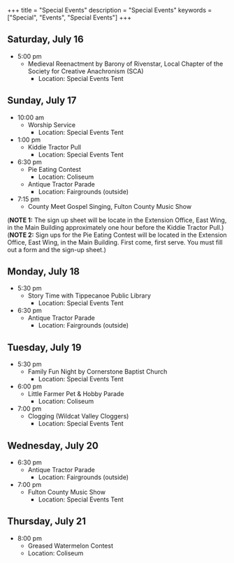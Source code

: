 +++
title = "Special Events"
description = "Special Events"
keywords = ["Special", "Events", "Special Events"]
+++

## Saturday, July 16
* 5:00 pm
    - Medieval Reenactment by Barony of Rivenstar, Local Chapter of the Society for Creative Anachronism (SCA)  
        + Location: Special Events Tent

## Sunday, July 17
* 10:00 am
    - Worship Service
        + Location: Special Events Tent
* 1:00 pm
    - Kiddie Tractor Pull
        + Location: Special Events Tent
* 6:30 pm
    - Pie Eating Contest
        + Location: Coliseum
    - Antique Tractor Parade
        + Location: Fairgrounds (outside)
* 7:15 pm
    - County Meet Gospel Singing, Fulton County Music Show 


(**NOTE 1:** The sign up sheet will be locate in the Extension Office, East Wing, in the Main Building approximately one hour before the Kiddie Tractor Pull.)
(**NOTE 2:** Sign ups for the Pie Eating Contest will be located in the Extension Office, East Wing, in the Main Building. First come, first serve. You must fill out a form and the sign-up sheet.)


## Monday, July 18
* 5:30 pm
    - Story Time with Tippecanoe Public Library
        + Location: Special Events Tent
* 6:30 pm
    - Antique Tractor Parade
        + Location: Fairgrounds (outside)


## Tuesday, July 19
* 5:30 pm
    - Family Fun Night by Cornerstone Baptist Church
        + Location: Special Events Tent
* 6:00 pm
    - Little Farmer Pet & Hobby Parade
        + Location: Coliseum
* 7:00 pm
    - Clogging (Wildcat Valley Cloggers)
        + Location: Special Events Tent


## Wednesday, July 20
* 6:30 pm
    - Antique Tractor Parade
        + Location: Fairgrounds (outside)
* 7:00 pm
    - Fulton County Music Show 
        + Location: Special Events Tent


## Thursday, July 21
* 8:00 pm
    * Greased Watermelon Contest
    * Location: Coliseum
